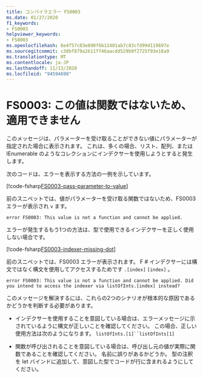 ```yaml
---
title: コンパイラエラー FS0003
ms.date: 01/27/2020
f1_keywords:
- FS0003
helpviewer_keywords:
- FS0003
ms.openlocfilehash: 6e4f57c03e890f6b12401ab7c83cfd99d119697e
ms.sourcegitcommit: c38bf879a2611ff46aacdd529b9f2725f93e18a9
ms.translationtype: MT
ms.contentlocale: ja-JP
ms.lasthandoff: 11/13/2020
ms.locfileid: "94594698"
---
```

# <a name="fs0003-this-value-is-not-a-function-and-cannot-be-applied"></a>FS0003: この値は関数ではないため、適用できません

このメッセージは、パラメーターを受け取ることができない値にパラメーターが指定された場合に表示されます。  これは、多くの場合、リスト、配列、または IEnumerable のようなコレクションにインデクサーを使用しようとすると発生します。

次のコードは、エラーを表示する方法の一例を示しています。

[!code-fsharp[FS0003-pass-parameter-to-value](~/samples/snippets/fsharp/compiler-messages/fs0003.fsx#L2-L4)]

前のスニペットでは、値がパラメーターを受け取る関数ではないため、FS0003 エラーが表示され `v` ます。

```text
error FS0003: This value is not a function and cannot be applied.
```

エラーが発生するもう1つの方法は、型で使用できるインデクサーを正しく使用しない場合です。

[!code-fsharp[FS0003-indexer-missing-dot](~/samples/snippets/fsharp/compiler-messages/fs0003.fsx#L7-L8)]

前のスニペットでは、FS0003 エラーが表示されます。 F # インデクサーには構文ではなく構文を使用してアクセスするためです `.[index]` `[index]` 。

```text
error FS0003: This value is not a function and cannot be applied. Did you intend to access the indexer via listOfInts.[index] instead?
```

このメッセージを解決するには、これらの2つのシナリオが根本的な原因であるかどうかを判断する必要があります。

- インデクサーを使用することを意図している場合は、エラーメッセージに示されているように構文が正しいことを確認してください。 この場合、正しい使用方法は次のようになります。 `listOfInts.[1]``listOfInts[1]`

- 関数が呼び出されることを意図している場合は、呼び出し元の値が実際に関数であることを確認してください。 名前に誤りがあるかどうか。 型の注釈を let バインドに追加して、意図した型でコードが行に含まれるようにしてください。
